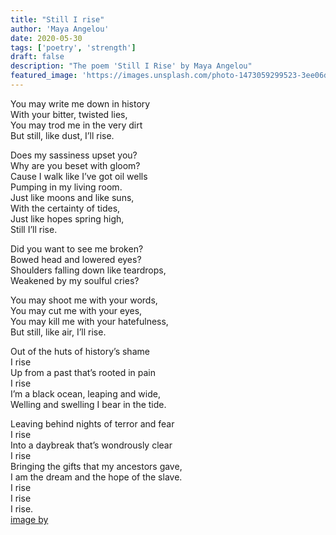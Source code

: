 ```yaml
---
title: "Still I rise"
author: 'Maya Angelou'
date: 2020-05-30
tags: ['poetry', 'strength']
draft: false
description: "The poem 'Still I Rise' by Maya Angelou"
featured_image: 'https://images.unsplash.com/photo-1473059299523-3ee06d1b88db?ixlib=rb-1.2.1&auto=format&fit=crop&w=967&h=300'
---
```


You may write me down in history  
With your bitter, twisted lies,  
You may trod me in the very dirt  
But still, like dust, I’ll rise.  

Does my sassiness upset you?  
Why are you beset with gloom?  
Cause I walk like I’ve got oil wells  
Pumping in my living room.  
Just like moons and like suns,  
With the certainty of tides,  
Just like hopes spring high,  
Still I’ll rise.  

Did you want to see me broken?  
Bowed head and lowered eyes?  
Shoulders falling down like teardrops,  
Weakened by my soulful cries?  

You may shoot me with your words,  
You may cut me with your eyes,  
You may kill me with your hatefulness,  
But still, like air, I’ll rise.  

Out of the huts of history’s shame  
I rise  
Up from a past that’s rooted in pain  
I rise  
I’m a black ocean, leaping and wide,  
Welling and swelling I bear in the tide.  

Leaving behind nights of terror and fear  
I rise  
Into a daybreak that’s wondrously clear  
I rise  
Bringing the gifts that my ancestors gave,  
I am the dream and the hope of the slave.  
I rise  
I rise  
I rise.  
[image by](url)
